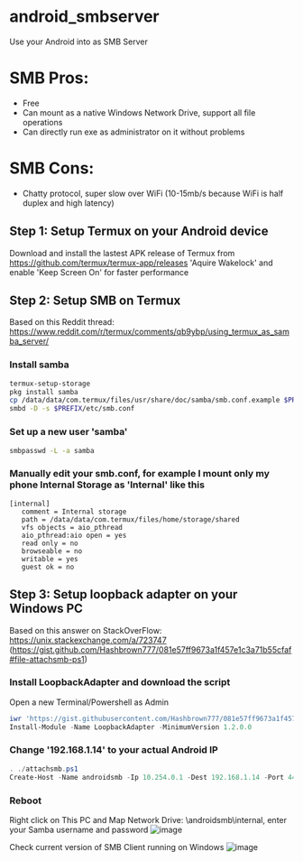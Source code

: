 # android_smbserver
Use your Android into as SMB Server

# SMB Pros:
- Free
- Can mount as a native Windows Network Drive, support all file operations
- Can directly run exe as administrator on it without problems
# SMB Cons:
- Chatty protocol, super slow over WiFi (10-15mb/s because WiFi is half duplex and high latency)

## Step 1: Setup Termux on your Android device
Download and install the lastest APK release of Termux from https://github.com/termux/termux-app/releases
'Aquire Wakelock' and enable 'Keep Screen On' for faster performance
## Step 2: Setup SMB on Termux
Based on this Reddit thread: https://www.reddit.com/r/termux/comments/qb9ybp/using_termux_as_samba_server/
### Install samba
```bash
termux-setup-storage
pkg install samba
cp /data/data/com.termux/files/usr/share/doc/samba/smb.conf.example $PREFIX/etc/smb.conf
smbd -D -s $PREFIX/etc/smb.conf
```
### Set up a new user 'samba'
```bash
smbpasswd -L -a samba
```
### Manually edit your smb.conf, for example I mount only my phone Internal Storage as 'Internal' like this
```
[internal]
   comment = Internal storage
   path = /data/data/com.termux/files/home/storage/shared
   vfs objects = aio_pthread
   aio_pthread:aio open = yes
   read only = no
   browseable = no
   writable = yes
   guest ok = no
```
## Step 3: Setup loopback adapter on your Windows PC
Based on this answer on StackOverFlow: https://unix.stackexchange.com/a/723747 (https://gist.github.com/Hashbrown777/081e57ff9673a1f457e1c3a71b55cfaf#file-attachsmb-ps1)
### Install LoopbackAdapter and download the script
Open a new Terminal/Powershell as Admin
```powershell
iwr 'https://gist.githubusercontent.com/Hashbrown777/081e57ff9673a1f457e1c3a71b55cfaf/raw/28dcd74be1281812e2ef17b1bd36c6b5db216ca3/attachsmb.ps1'  -OutFile attachsmb.ps1
Install-Module -Name LoopbackAdapter -MinimumVersion 1.2.0.0
```
### Change '192.168.1.14' to your actual Android IP
```powershell
. ./attachsmb.ps1
Create-Host -Name androidsmb -Ip 10.254.0.1 -Dest 192.168.1.14 -Port 4445
```
### Reboot
Right click on This PC and Map Network Drive: \\androidsmb\internal, enter your Samba username and password
![image](https://user-images.githubusercontent.com/46110534/224823235-938b253d-fb55-4ed8-b926-5dcea077951d.png)

Check current version of SMB Client running on Windows
![image](https://user-images.githubusercontent.com/46110534/224839468-bae8c9ac-2ff0-410c-b97a-5862f8e50869.png)


